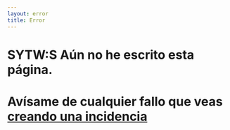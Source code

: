 ```yaml
---
layout: error
title: Error
---
```

# SYTW:S Aún no he escrito esta página. 

# Avísame de cualquier fallo que veas [creando una incidencia](https://github.com/ULL-MII-SYTWS-1920/ull-mii-sytws-1920.github.io/issues/new)

<div>

<div id="cat"></div>

<script type="text/javascript">

/*

  https://docs.thecatapi.com/ 

*/
const URL = 'https://api.thecatapi.com/v1/images/search?size=full';

(async function() {
  try {
    let divcat = document.getElementById("cat");
    let cat = await fetch(URL, {
       headers: {
       'x-api-key': "56a4f1cc-7f60-468d-9dba-e4b6f04b7c7d"
       }
    });
    
    console.log(cat);
    if (cat.url) {
      let img = document.createElement("img");
      img.src = cat.url;
      divcat.appendChild(img);
    }
  }
  catch(e) { 
    // silence.
  }
})()

</script>

</div>